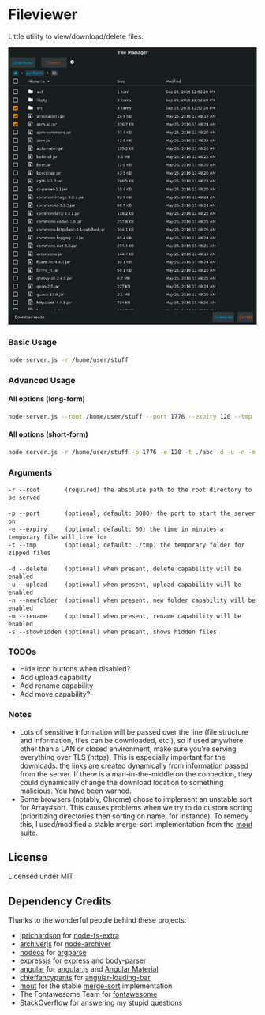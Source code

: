 # Fileviewer
Little utility to view/download/delete files.

![fileviewer](https://github.com/pulse0ne/fileviewer/blob/master/fileviewer.png?raw=true)

### Basic Usage
```bash
node server.js -r /home/user/stuff
```

### Advanced Usage
#### All options (long-form)
```bash
node server.js --root /home/user/stuff --port 1776 --expiry 120 --tmp ./abc --delete --upload --newfolder --rename --showhidden
```

#### All options (short-form)
```bash
node server.js -r /home/user/stuff -p 1776 -e 120 -t ./abc -d -u -n -m -s
```

### Arguments
```
-r --root       (required) the absolute path to the root directory to be served

-p --port       (optional; default: 8080) the port to start the server on
-e --expiry     (optional; default: 60) the time in minutes a temporary file will live for
-t --tmp        (optional; default: ./tmp) the temporary folder for zipped files

-d --delete     (optional) when present, delete capability will be enabled
-u --upload     (optional) when present, upload capability will be enabled
-n --newfolder  (optional) when present, new folder capability will be enabled
-m --rename     (optional) when present, rename capability will be enabled
-s --showhidden (optional) when present, shows hidden files
```

### TODOs
- Hide icon buttons when disabled?
- Add upload capability
- Add rename capability
- Add move capability?

### Notes
- Lots of sensitive information will be passed over the line (file structure and information, files can be downloaded, etc.), so if used anywhere other than a LAN or closed environment, make sure you're serving everything over TLS (https).
This is especially important for the downloads: the links are created dynamically from information passed from the server. If there is a man-in-the-middle on the connection, they could dynamically change the download location to something malicious.
You have been warned.
- Some browsers (notably, Chrome) chose to implement an unstable sort for Array#sort. This causes problems when we try to do custom sorting (prioritizing directories then sorting on name, for instance). To remedy this, I used/modified a stable merge-sort implementation from the [mout](https://github.com/mout/mout) suite.

## License
Licensed under MIT

## Dependency Credits
Thanks to the wonderful people behind these projects:
- [jprichardson](https://github.com/jprichardson) for [node-fs-extra](https://github.com/jprichardson/node-fs-extra)
- [archiverjs](https://github.com/archiverjs) for [node-archiver](https://github.com/archiverjs/node-archiver)
- [nodeca](https://github.com/nodeca) for [argparse](https://github.com/nodeca/argparse)
- [expressjs](https://github.com/expressjs) for [express](https://github.com/expressjs/express) and [body-parser](https://github.com/expressjs/body-parser)
- [angular](https://github.com/angular) for [angular.js](https://github.com/angular/angular.js) and [Angular Material](https://github.com/angular/material)
- [chieffancypants](https://github.com/chieffancypants) for [angular-loading-bar](https://github.com/chieffancypants/angular-loading-bar)
- [mout](https://github.com/mout) for the stable [merge-sort](https://github.com/mout/mout/master/src/array/sort.js) implementation
- The Fontawesome Team for [fontawesome](http://fontawesome.io/)
- [StackOverflow](http://stackoverflow.com/) for answering my stupid questions
